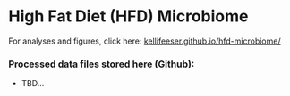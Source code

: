# High Fat Diet (HFD) Microbiome


For analyses and figures, click here: [kellifeeser.github.io/hfd-microbiome/](kellifeeser.github.io/hfd-microbiome/)

### Processed data files stored here (Github):

-   TBD...